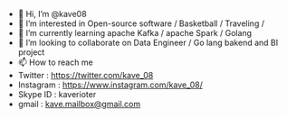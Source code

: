 - 👋 Hi, I’m @kave08
- 👀 I’m interested in Open-source software / Basketball / Traveling /
- 🌱 I’m currently learning apache Kafka / apache Spark / Golang
- 💞️ I’m looking to collaborate on Data Engineer / Go lang bakend and BI project
- 📫 How to reach me 
-   Twitter : https://twitter.com/kave_08 
-   Instagram : https://www.instagram.com/kave_08/
-   Skype ID : kaverioter 
-   gmail : kave.mailbox@gmail.com
<!---
kave08/kave08 is a ✨ special ✨ repository because its `README.md` (this file) appears on your GitHub profile.
You can click the Preview link to take a look at your changes.
--->
